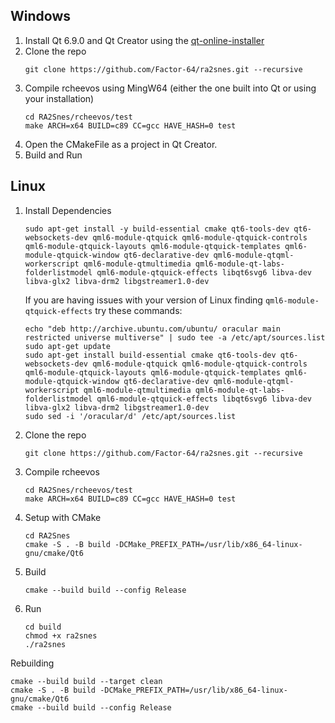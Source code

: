 ## Windows

1) Install Qt 6.9.0 and Qt Creator using the [qt-online-installer](https://www.qt.io/download-qt-installer)
2) Clone the repo
    ```
    git clone https://github.com/Factor-64/ra2snes.git --recursive
    ```
4) Compile rcheevos using MingW64 (either the one built into Qt or using your installation)
    ```
    cd RA2Snes/rcheevos/test
    make ARCH=x64 BUILD=c89 CC=gcc HAVE_HASH=0 test
    ```
6) Open the CMakeFile as a project in Qt Creator.
7) Build and Run

## Linux

1) Install Dependencies
    ```
    sudo apt-get install -y build-essential cmake qt6-tools-dev qt6-websockets-dev qml6-module-qtquick qml6-module-qtquick-controls qml6-module-qtquick-layouts qml6-module-qtquick-templates qml6-module-qtquick-window qt6-declarative-dev qml6-module-qtqml-workerscript qml6-module-qtmultimedia qml6-module-qt-labs-folderlistmodel qml6-module-qtquick-effects libqt6svg6 libva-dev libva-glx2 libva-drm2 libgstreamer1.0-dev
    ```
    If you are having issues with your version of Linux finding `qml6-module-qtquick-effects` try these commands:
    ```
    echo "deb http://archive.ubuntu.com/ubuntu/ oracular main restricted universe multiverse" | sudo tee -a /etc/apt/sources.list
    sudo apt-get update
    sudo apt-get install build-essential cmake qt6-tools-dev qt6-websockets-dev qml6-module-qtquick qml6-module-qtquick-controls qml6-module-qtquick-layouts qml6-module-qtquick-templates qml6-module-qtquick-window qt6-declarative-dev qml6-module-qtqml-workerscript qml6-module-qtmultimedia qml6-module-qt-labs-folderlistmodel qml6-module-qtquick-effects libqt6svg6 libva-dev libva-glx2 libva-drm2 libgstreamer1.0-dev
    sudo sed -i '/oracular/d' /etc/apt/sources.list
    ```
2) Clone the repo
    ```
    git clone https://github.com/Factor-64/ra2snes.git --recursive
    ```
4) Compile rcheevos
    ```
    cd RA2Snes/rcheevos/test
    make ARCH=x64 BUILD=c89 CC=gcc HAVE_HASH=0 test
    ```
5) Setup with CMake
    ```
    cd RA2Snes
    cmake -S . -B build -DCMake_PREFIX_PATH=/usr/lib/x86_64-linux-gnu/cmake/Qt6
    ```

6) Build
    ```
    cmake --build build --config Release
    ```
7) Run
   ```
   cd build
   chmod +x ra2snes
   ./ra2snes
   ```
Rebuilding
   ```
   cmake --build build --target clean
   cmake -S . -B build -DCMake_PREFIX_PATH=/usr/lib/x86_64-linux-gnu/cmake/Qt6
   cmake --build build --config Release
   ```
